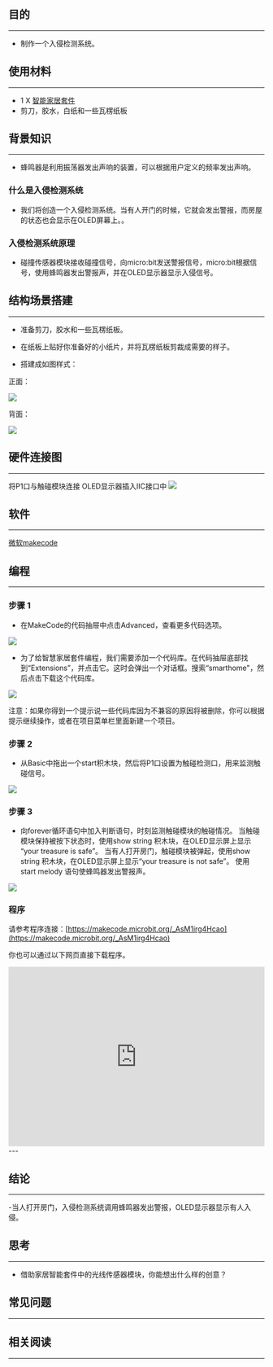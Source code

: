 ## 目的
---

- 制作一个入侵检测系统。

## 使用材料
---

- 1 X [智能家居套件](https://www.elecfreaks.com/estore/elecfreaks-micro-bit-smart-home-kit-with-micro-bit-board.html)
- 剪刀，胶水，白纸和一些瓦楞纸板

## 背景知识
---

- 蜂鸣器是利用振荡器发出声响的装置，可以根据用户定义的频率发出声响。


### 什么是入侵检测系统

- 我们将创造一个入侵检测系统。当有人开门的时候，它就会发出警报，而房屋的状态也会显示在OLED屏幕上。。

### 入侵检测系统原理

- 碰撞传感器模块接收碰撞信号，向micro:bit发送警报信号，micro:bit根据信号，使用蜂鸣器发出警报声，并在OLED显示器显示入侵信号。


## 结构场景搭建
---

- 准备剪刀，胶水和一些瓦楞纸板。
- 在纸板上贴好你准备好的小纸片，并将瓦楞纸板剪裁成需要的样子。



- 搭建成如图样式：

正面：

![](https://i.imgur.com/RL8DL2M.png)

背面：

![](https://i.imgur.com/K56Vqzl.jpg)

## 硬件连接图
---
将P1口与触碰模块连接
OLED显示器插入IIC接口中
![](https://i.imgur.com/MLFMqXq.jpg)

## 软件
---
[微软makecode](https://makecode.microbit.org/#)
 

## 编程
---
### 步骤 1

- 在MakeCode的代码抽屉中点击Advanced，查看更多代码选项。

![](https://i.imgur.com/2qCyzQ7.png)

- 为了给智慧家居套件编程，我们需要添加一个代码库。在代码抽屉底部找到“Extensions”，并点击它。这时会弹出一个对话框。搜索“smarthome"，然后点击下载这个代码库。

![](https://i.imgur.com/OY706rv.png)

注意：如果你得到一个提示说一些代码库因为不兼容的原因将被删除，你可以根据提示继续操作，或者在项目菜单栏里面新建一个项目。


### 步骤 2

- 从Basic中拖出一个start积木块，然后将P1口设置为触碰检测口，用来监测触碰信号。

![](https://i.imgur.com/faLxLSQ.png)

### 步骤 3

- 向forever循环语句中加入判断语句，时刻监测触碰模块的触碰情况。
当触碰模块保持被按下状态时，使用show string 积木块，在OLED显示屏上显示 “your treasure is safe”。
当有人打开房门，触碰模块被弹起，使用show string 积木块，在OLED显示屏上显示“your treasure is not safe”。
使用start melody 语句使蜂鸣器发出警报声。

![](https://i.imgur.com/jt4jWwZ.png)




### 程序

请参考程序连接：[https://makecode.microbit.org/_AsM1irg4Hcao](https://makecode.microbit.org/_AsM1irg4Hcao)

你也可以通过以下网页直接下载程序。

<div style="position:relative;height:0;padding-bottom:70%;overflow:hidden;"><iframe style="position:absolute;top:0;left:0;width:100%;height:100%;" src="https://makecode.microbit.org/#pub:_AsM1irg4Hcao" frameborder="0" sandbox="allow-popups allow-forms allow-scripts allow-same-origin"></iframe></div>  
---

## 结论
---

-当人打开房门，入侵检测系统调用蜂鸣器发出警报，OLED显示器显示有人入侵。

## 思考
---

- 借助家居智能套件中的光线传感器模块，你能想出什么样的创意？

## 常见问题
---


## 相关阅读  
---

